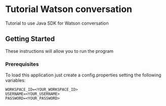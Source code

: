 # Tutorial Watson conversation
Tutorial to use Java SDK for Watson conversation


## Getting Started

These instructions will allow you to run the program 

### Prerequisites
To load this application just create a config.properties setting the following variables:

```
WORKSPACE_ID=<YOUR_WORKSPACE_ID>
USERNAME=<YOUR_USERNAME>
PASSWORD=<YOUR_PASSWORD>
```


